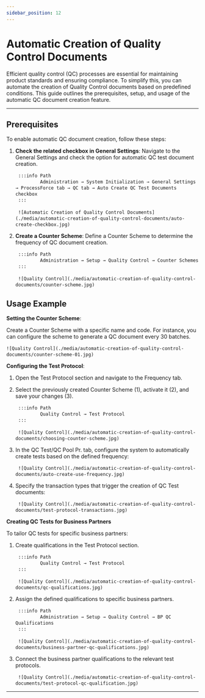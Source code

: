 ```yaml
---
sidebar_position: 12
---
```


# Automatic Creation of Quality Control Documents

Efficient quality control (QC) processes are essential for maintaining product standards and ensuring compliance. To simplify this, you can automate the creation of Quality Control documents based on predefined conditions. This guide outlines the prerequisites, setup, and usage of the automatic QC document creation feature.

---

## Prerequisites

To enable automatic QC document creation, follow these steps:

1. **Check the related checkbox in General Settings**: Navigate to the General Settings and check the option for automatic QC test document creation.

        :::info Path
                Administration → System Initialization → General Settings → ProcessForce tab → QC tab → Auto Create QC Test Documents checkbox
        :::

        ![Automatic Creation of Quality Control Documents](./media/automatic-creation-of-quality-control-documents/auto-create-checkbox.jpg)

2. **Create a Counter Scheme**: Define a Counter Scheme to determine the frequency of QC document creation.

        :::info Path
                Administration → Setup → Quality Control → Counter Schemes
        :::

        ![Quality Control](./media/automatic-creation-of-quality-control-documents/counter-scheme.jpg)

## Usage Example

**Setting the Counter Scheme**:

Create a Counter Scheme with a specific name and code. For instance, you can configure the scheme to generate a QC document every 30 batches.

    ![Quality Control](./media/automatic-creation-of-quality-control-documents/counter-scheme-01.jpg)

**Configuring the Test Protocol**:

1. Open the Test Protocol section and navigate to the Frequency tab.

2. Select the previously created Counter Scheme (1), activate it (2), and save your changes (3).

        :::info Path
                Quality Control → Test Protocol
        :::

        ![Quality Control](./media/automatic-creation-of-quality-control-documents/choosing-counter-scheme.jpg)

3. In the QC Test/QC Pool Pr. tab, configure the system to automatically create tests based on the defined frequency:

        ![Quality Control](./media/automatic-creation-of-quality-control-documents/auto-create-use-frequency.jpg)

4. Specify the transaction types that trigger the creation of QC Test documents:

        ![Quality Control](./media/automatic-creation-of-quality-control-documents/test-protocol-transactions.jpg)

**Creating QC Tests for Business Partners**

To tailor QC tests for specific business partners:

1. Create qualifications in the Test Protocol section.

        :::info Path
                Quality Control → Test Protocol
        :::

        ![Quality Control](./media/automatic-creation-of-quality-control-documents/qc-qualifications.jpg)

2. Assign the defined qualifications to specific business partners.

        :::info Path
                Administration → Setup → Quality Control → BP QC Qualifications
        :::

        ![Quality Control](./media/automatic-creation-of-quality-control-documents/business-partner-qc-qualifications.jpg)

3. Connect the business partner qualifications to the relevant test protocols.

        ![Quality Control](./media/automatic-creation-of-quality-control-documents/test-protocol-qc-qualification.jpg)

---
